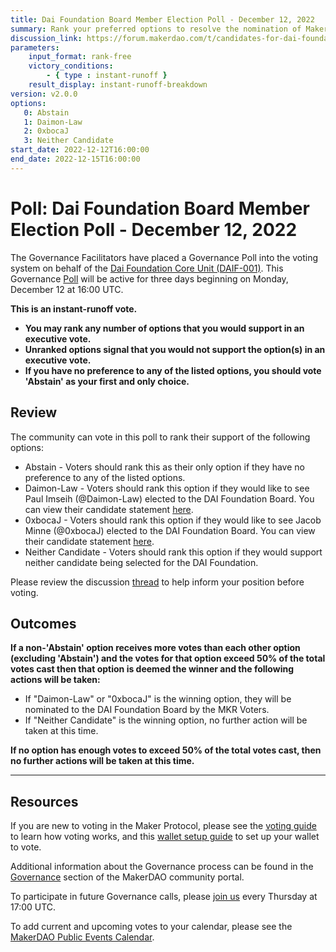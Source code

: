 ```yaml
---
title: Dai Foundation Board Member Election Poll - December 12, 2022
summary: Rank your preferred options to resolve the nomination of Maker community members to the DAI Foundation Board. 
discussion_link: https://forum.makerdao.com/t/candidates-for-dai-foundation-board-member-election-poll/18812
parameters:
    input_format: rank-free
    victory_conditions:
        - { type : instant-runoff }
    result_display: instant-runoff-breakdown
version: v2.0.0
options:
   0: Abstain
   1: Daimon-Law
   2: 0xbocaJ
   3: Neither Candidate
start_date: 2022-12-12T16:00:00
end_date: 2022-12-15T16:00:00
---
```

# Poll: Dai Foundation Board Member Election Poll - December 12, 2022

The Governance Facilitators have placed a Governance Poll into the voting system on behalf of the [Dai Foundation Core Unit (DAIF-001)](https://mips.makerdao.com/mips/details/MIP39c2SP17). This Governance [Poll](https://community-development.makerdao.com/en/learn/governance/on-chain-gov) will be active for three days beginning on Monday, December 12 at 16:00 UTC.

**This is an instant-runoff vote.**
- **You may rank any number of options that you would support in an executive vote.**
- **Unranked options signal that you would not support the option(s) in an executive vote.**
- **If you have no preference to any of the listed options, you should vote 'Abstain' as your first and only choice.**

## Review

The community can vote in this poll to rank their support of the following options:
* Abstain - Voters should rank this as their only option if they have no preference to any of the listed options.
* Daimon-Law - Voters should rank this option if they would like to see Paul Imseih (@Daimon-Law) elected to the DAI Foundation Board. You can view their candidate statement [here](https://forum.makerdao.com/t/candidates-for-dai-foundation-board-member-election-poll/18812#candidate-statement-for-daimon-law-1).
* 0xbocaJ - Voters should rank this option if they would like to see Jacob Minne (@0xbocaJ) elected to the DAI Foundation Board. You can view their candidate statement [here](https://forum.makerdao.com/t/candidates-for-dai-foundation-board-member-election-poll/18812#candidate-statement-for-0xbocaj-3).
* Neither Candidate - Voters should rank this option if they would support neither candidate being selected for the DAI Foundation. 

Please review the discussion [thread](https://forum.makerdao.com/t/candidates-for-dai-foundation-board-member-election-poll/18812/1) to help inform your position before voting.

## Outcomes

**If a non-'Abstain' option receives more votes than each other option (excluding 'Abstain') and the votes for that option exceed 50% of the total votes cast then that option is deemed the winner and the following actions will be taken:**
* If "Daimon-Law" or "0xbocaJ" is the winning option, they will be nominated to the DAI Foundation Board by the MKR Voters.
* If "Neither Candidate" is the winning option, no further action will be taken at this time. 

**If no option has enough votes to exceed 50% of the total votes cast, then no further actions will be taken at this time.**

---

## Resources

If you are new to voting in the Maker Protocol, please see the [voting guide](https://community-development.makerdao.com/en/learn/governance/how-voting-works/) to learn how voting works, and this [wallet setup guide](https://community-development.makerdao.com/en/learn/governance/voting-setup/) to set up your wallet to vote.

Additional information about the Governance process can be found in the [Governance](https://community-development.makerdao.com/en/learn/governance) section of the MakerDAO community portal.

To participate in future Governance calls, please [join us](https://github.com/makerdao/community/tree/master/governance/governance-and-risk-meetings) every Thursday at 17:00 UTC.

To add current and upcoming votes to your calendar, please see the [MakerDAO Public Events Calendar](https://calendar.google.com/calendar/embed?src=makerdao.com_3efhm2ghipksegl009ktniomdk%40group.calendar.google.com&ctz=UTC&mode=week&showCalendars=0&showPrint=0).
